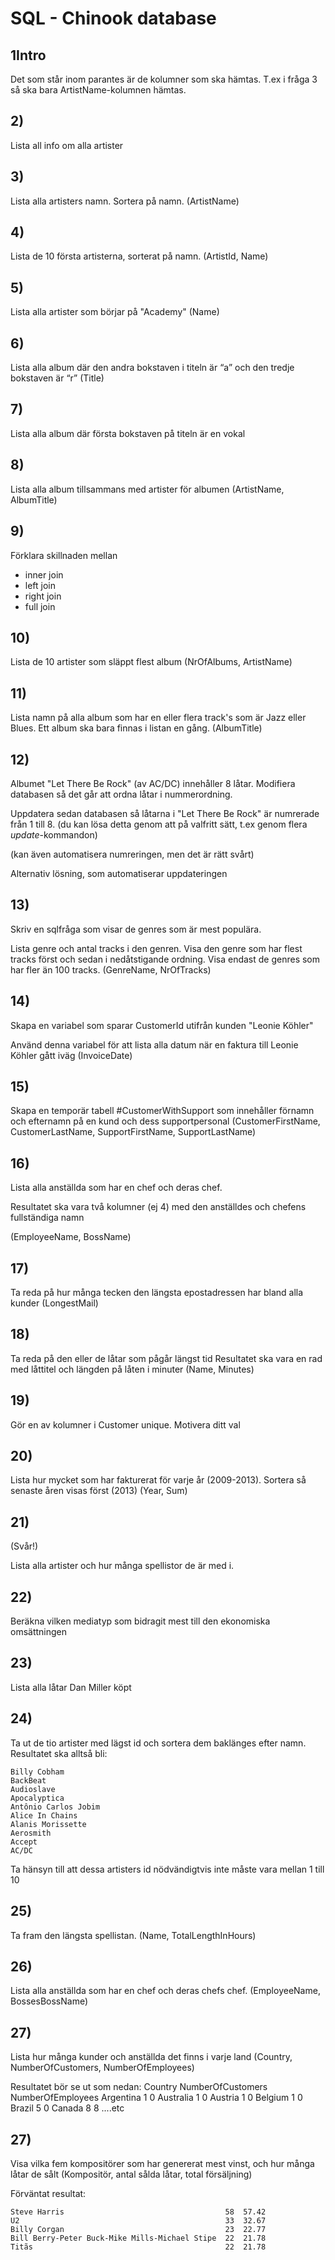 # SQL - Chinook database

## 1Intro

Det som står inom parantes är de kolumner som ska hämtas. T.ex i fråga 3 så ska bara ArtistName-kolumnen hämtas.

## 2)

Lista all info om alla artister


## 3)

Lista alla artisters namn. Sortera på namn. (ArtistName)



## 4)

Lista de 10 första artisterna, sorterat på namn. (ArtistId, Name)



## 5)

Lista alla artister som börjar på "Academy" (Name)



## 6)

Lista alla album där den andra bokstaven i titeln är “a” och den tredje bokstaven är “r”
(Title)



## 7)

Lista alla album där första bokstaven på titeln är en vokal



## 8)

Lista alla album tillsammans med artister för albumen (ArtistName, AlbumTitle)




## 9)

Förklara skillnaden mellan
- inner join
- left join
- right join
- full join

    


## 10)

Lista de 10 artister som släppt flest album (NrOfAlbums, ArtistName)



## 11)

Lista namn på alla album som har en eller flera track's som är Jazz eller Blues. Ett album ska bara finnas i listan en gång. (AlbumTitle)

## 12)

Albumet "Let There Be Rock" (av AC/DC) innehåller 8 låtar. Modifiera databasen så det går att ordna låtar i nummerordning. 

Uppdatera sedan databasen så låtarna i "Let There Be Rock" är numrerade från 1 till 8. (du kan lösa detta genom att på valfritt sätt, t.ex genom flera *update*-kommandon)

(kan även automatisera numreringen, men det är rätt svårt)

Alternativ lösning, som automatiserar uppdateringen 

## 13)

Skriv en sqlfråga som visar de genres som är mest populära. 

Lista genre och antal tracks i den genren. Visa den genre som har flest tracks först och sedan i nedåtstigande ordning. Visa endast de genres som har fler än 100 tracks.
(GenreName, NrOfTracks)


## 14)

Skapa en variabel som sparar CustomerId utifrån kunden "Leonie Köhler"

Använd denna variabel för att lista alla datum när en faktura till Leonie Köhler gått iväg
(InvoiceDate)


## 15)

Skapa en temporär tabell #CustomerWithSupport som innehåller förnamn och efternamn på en kund och dess supportpersonal 
(CustomerFirstName, CustomerLastName, SupportFirstName, SupportLastName)

## 16)

Lista alla anställda som har en chef och deras chef.

Resultatet ska vara två kolumner (ej 4) med den anställdes och chefens fullständiga namn

(EmployeeName, BossName)



## 17)

Ta reda på hur många tecken den längsta epostadressen har bland alla kunder
(LongestMail)



## 18)

Ta reda på den eller de låtar som pågår längst tid
Resultatet ska vara en rad med låttitel och längden på låten i minuter
(Name, Minutes)


## 19)

Gör en av kolumner i Customer unique. Motivera ditt val 

## 20)

Lista hur mycket som har fakturerat för varje år (2009-2013). Sortera så senaste åren visas först (2013)
(Year, Sum)



## 21)

(Svår!)

Lista alla artister och hur många spellistor de är med i.

## 22)

Beräkna vilken mediatyp som bidragit mest till den ekonomiska omsättningen 

## 23)

Lista alla låtar Dan Miller köpt 

## 24)

Ta ut de tio artister med lägst id och sortera dem baklänges efter namn. Resultatet ska alltså bli:

	Billy Cobham
	BackBeat
	Audioslave
	Apocalyptica
	Antônio Carlos Jobim
	Alice In Chains
	Alanis Morissette
	Aerosmith
	Accept
	AC/DC

Ta hänsyn till att dessa artisters id nödvändigtvis inte måste vara mellan 1 till 10

## 25)

Ta fram den längsta spellistan. (Name, TotalLengthInHours)

## 26)

Lista alla anställda som har en chef och deras chefs chef. (EmployeeName, BossesBossName)


## 27)

Lista hur många kunder och anställda det finns i varje land (Country, NumberOfCustomers, NumberOfEmployees)

Resultatet bör se ut som nedan:
	Country     NumberOfCustomers   NumberOfEmployees
	Argentina   1                   0
	Australia   1                   0
	Austria     1                   0
	Belgium     1                   0
	Brazil      5                   0
	Canada      8                   8
	....etc



## 27)

Visa vilka fem kompositörer som har genererat mest vinst, och hur många låtar de sålt (Kompositör, antal sålda låtar, total försäljning)

Förväntat resultat:

	Steve Harris									58	57.42
	U2												33	32.67
	Billy Corgan									23	22.77
	Bill Berry-Peter Buck-Mike Mills-Michael Stipe	22	21.78
	Titãs											22	21.78


